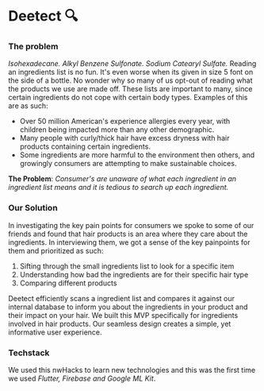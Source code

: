# Deetect :mag:

### The problem
_Isohexadecane._ _Alkyl Benzene Sulfonate._ _Sodium Catearyl Sulfate._ Reading an ingredients list is no fun. It's even worse when its given in size 5 font on the side of a bottle. No wonder why so many of us opt-out of reading what the products we use are made off. These lists are important to many, since certain ingredients do not cope with certain body types. Examples of this are as such:
- Over 50 million American's experience allergies every year, with children being impacted more than any other demographic.
- Many people with curly/thick hair have excess dryness with hair products containing certain ingredients.
- Some ingredients are more harmful to the environment then others, and growingly consumers are attempting to make sustainable choices.

**The Problem**: _Consumer's are unaware of what each ingredient in an ingredient list means and it is tedious to search up each ingredient._

### Our Solution
In investigating the key pain points for consumers we spoke to some of our friends and found that hair products is an area where they care about the ingredients. In interviewing them, we got a sense of the key painpoints for them and prioritized as such:
1. Sifting through the small ingredients list to look for a specific item
2. Understanding how bad the ingredients are for their specific hair type
3. Comparing different products

Deetect efficiently scans a ingredient list and compares it against our internal database to inform you about the ingredients in your product and their impact on your hair. We built this MVP specifically for ingredients involved in hair products. Our seamless design creates a simple, yet informative user experience.

### Techstack
We used this nwHacks to learn new technologies and this was the first time we used _Flutter, Firebase and Google ML Kit_.
